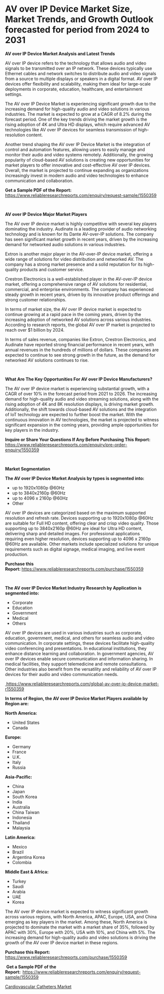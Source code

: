 <p><h1>AV over IP Device Market Size, Market Trends, and Growth Outlook forecasted for period from 2024 to 2031</h1></p><p><strong>AV over IP Device Market Analysis and Latest Trends</strong></p>
<p><p>AV over IP device refers to the technology that allows audio and video signals to be transmitted over an IP network. These devices typically use Ethernet cables and network switches to distribute audio and video signals from a source to multiple displays or speakers in a digital format. AV over IP devices offer flexibility and scalability, making them ideal for large-scale deployments in corporate, education, healthcare, and entertainment settings.</p><p>The AV over IP Device Market is experiencing significant growth due to the increasing demand for high-quality audio and video solutions in various industries. The market is expected to grow at a CAGR of 8.2% during the forecast period. One of the key trends driving the market growth is the rising adoption of 4K and Ultra HD displays, which require advanced AV technologies like AV over IP devices for seamless transmission of high-resolution content.</p><p>Another trend shaping the AV over IP Device Market is the integration of control and automation features, allowing users to easily manage and monitor their audio and video systems remotely. Additionally, the growing popularity of cloud-based AV solutions is creating new opportunities for market players to offer innovative and cost-effective AV over IP devices. Overall, the market is projected to continue expanding as organizations increasingly invest in modern audio and video technologies to enhance communication and collaboration.</p></p>
<p><strong>Get a Sample PDF of the Report:&nbsp;</strong> <a href="https://www.reliableresearchreports.com/enquiry/request-sample/1550359">https://www.reliableresearchreports.com/enquiry/request-sample/1550359</a></p>
<p>&nbsp;</p>
<p><strong>AV over IP Device Major Market Players</strong></p>
<p><p>The AV over IP device market is highly competitive with several key players dominating the industry. Audinate is a leading provider of audio networking technology and is known for its Dante AV-over-IP solutions. The company has seen significant market growth in recent years, driven by the increasing demand for networked audio solutions in various industries.</p><p>Extron is another major player in the AV-over-IP device market, offering a wide range of solutions for video distribution and networked AV. The company has a strong market presence and a solid reputation for its high-quality products and customer service.</p><p>Crestron Electronics is a well-established player in the AV-over-IP device market, offering a comprehensive range of AV solutions for residential, commercial, and enterprise environments. The company has experienced steady growth in recent years, driven by its innovative product offerings and strong customer relationships.</p><p>In terms of market size, the AV over IP device market is expected to continue growing at a rapid pace in the coming years, driven by the increasing adoption of networked AV solutions across various industries. According to research reports, the global AV over IP market is projected to reach over $1 billion by 2024.</p><p>In terms of sales revenue, companies like Extron, Crestron Electronics, and Audinate have reported strong financial performance in recent years, with annual revenues in the hundreds of millions of dollars. These companies are expected to continue to see strong growth in the future, as the demand for networked AV solutions continues to rise.</p></p>
<p>&nbsp;</p>
<p><strong>What Are The Key Opportunities For AV over IP Device Manufacturers?</strong></p>
<p><p>The AV over IP device market is experiencing substantial growth, with a CAGR of over 10% in the forecast period from 2021 to 2026. The increasing demand for high-quality audio and video streaming solutions, along with the rising adoption of 4K and 8K resolution displays, is driving market growth. Additionally, the shift towards cloud-based AV solutions and the integration of IoT technology are expected to further boost the market. With the continuous innovation in AV technologies, the market is projected to witness significant expansion in the coming years, providing ample opportunities for key players in the industry.</p></p>
<p><strong>Inquire or Share Your Questions If Any Before Purchasing This Report:</strong> <a href="https://www.reliableresearchreports.com/enquiry/pre-order-enquiry/1550359">https://www.reliableresearchreports.com/enquiry/pre-order-enquiry/1550359</a></p>
<p>&nbsp;</p>
<p><strong>Market Segmentation</strong></p>
<p><strong>The AV over IP Device Market Analysis by types is segmented into:</strong></p>
<p><ul><li>up to 1920x1080p @60Hz</li><li>up to 3840x2160p @60Hz</li><li>up to 4096 x 2160p @60Hz</li><li>Other</li></ul></p>
<p><p>AV over IP devices are categorized based on the maximum supported resolution and refresh rate. Devices supporting up to 1920x1080p @60Hz are suitable for Full HD content, offering clear and crisp video quality. Those supporting up to 3840x2160p @60Hz are ideal for Ultra HD content, delivering sharp and detailed images. For professional applications requiring even higher resolution, devices supporting up to 4096 x 2160p @60Hz are available. Other markets include specialized solutions for unique requirements such as digital signage, medical imaging, and live event production.</p></p>
<p><strong>Purchase this Report:&nbsp;</strong><a href="https://www.reliableresearchreports.com/purchase/1550359">https://www.reliableresearchreports.com/purchase/1550359</a></p>
<p>&nbsp;</p>
<p><strong>The AV over IP Device Market Industry Research by Application is segmented into:</strong></p>
<p><ul><li>Corporate</li><li>Education</li><li>Government</li><li>Medical</li><li>Others</li></ul></p>
<p><p>AV over IP devices are used in various industries such as corporate, education, government, medical, and others for seamless audio and video communication. In corporate settings, these devices facilitate high-quality video conferencing and presentations. In educational institutions, they enhance distance learning and collaboration. In government agencies, AV over IP devices enable secure communication and information sharing. In medical facilities, they support telemedicine and remote consultations. Other industries also benefit from the versatility and reliability of AV over IP devices for their audio and video communication needs.</p></p>
<p><a href="https://www.reliableresearchreports.com/global-av-over-ip-device-market-r1550359">&nbsp;https://www.reliableresearchreports.com/global-av-over-ip-device-market-r1550359</a></p>
<p><strong>In terms of Region, the AV over IP Device Market Players available by Region are:</strong></p>
<p>
    <p> <strong> North America: </strong>
        <ul>
            <li>United States</li>
            <li>Canada</li>
        </ul>
        </p> 
    <p> <strong> Europe: </strong>
        <ul>
            <li>Germany</li>
            <li>France</li>
            <li>U.K.</li>
            <li>Italy</li>
            <li>Russia</li>
        </ul>
        </p> 
    <p> <strong> Asia-Pacific: </strong>
        <ul>
            <li>China</li>
            <li>Japan</li>
            <li>South Korea</li>
            <li>India</li>
            <li>Australia</li>
            <li>China Taiwan</li>
            <li>Indonesia</li>
            <li>Thailand</li>
            <li>Malaysia</li>
        </ul>
        </p> 
    <p> <strong> Latin America: </strong>
        <ul>
            <li>Mexico</li>
            <li>Brazil</li>
            <li>Argentina Korea</li>
            <li>Colombia</li>
        </ul>
        </p> 
    <p> <strong> Middle East & Africa: </strong>
        <ul>
            <li>Turkey</li>
            <li>Saudi</li>
            <li>Arabia</li>
            <li>UAE</li>
            <li>Korea</li>
        </ul>
    </p>
    </p>
<p><p>The AV over IP device market is expected to witness significant growth across various regions, with North America, APAC, Europe, USA, and China emerging as key players in the market. Among these, North America is projected to dominate the market with a market share of 35%, followed by APAC with 30%, Europe with 20%, USA with 10%, and China with 5%. The increasing demand for high-quality audio and video solutions is driving the growth of the AV over IP device market in these regions.</p></p>
<p><strong>Purchase this Report: </strong><a href="https://www.reliableresearchreports.com/purchase/1550359">https://www.reliableresearchreports.com/purchase/1550359</a></p>
<p>&nbsp;<strong>Get a Sample PDF of the Report:&nbsp;&nbsp;</strong><a href="https://www.reliableresearchreports.com/enquiry/request-sample/1550359">https://www.reliableresearchreports.com/enquiry/request-sample/1550359</a></p>
<p><strong></strong></p>
<p><p><a href="https://medium.com/@charles.fisher4346/cardiovascular-catheters-market-size-cagr-trends-2024-2030-0ff7f0ebeaa3">Cardiovascular Catheters Market</a></p></p>